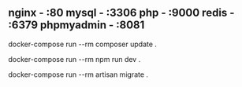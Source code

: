 nginx - :80
mysql - :3306
php - :9000
redis - :6379
phpmyadmin - :8081
-----------
docker-compose run --rm composer update .

docker-compose run --rm npm run dev .

docker-compose run --rm artisan migrate .